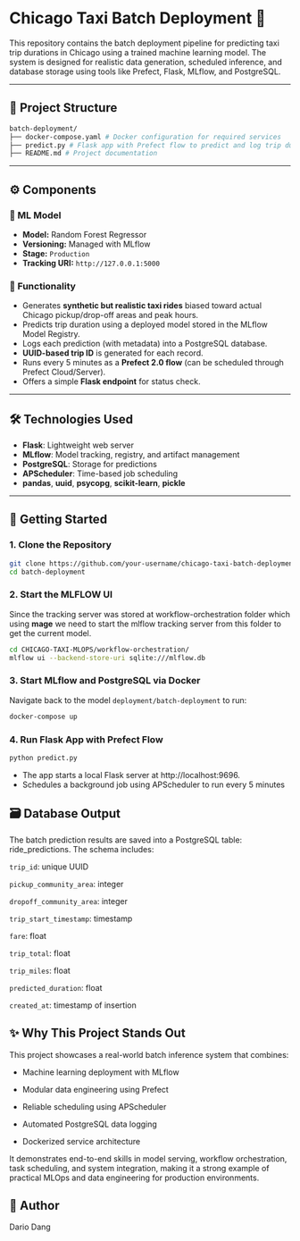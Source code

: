 # Chicago Taxi Batch Deployment 🚖
This repository contains the batch deployment pipeline for predicting taxi trip durations in Chicago using a trained machine learning model. The system is designed for realistic data generation, scheduled inference, and database storage using tools like Prefect, Flask, MLflow, and PostgreSQL.

---

## 📁 Project Structure
```bash
batch-deployment/
├── docker-compose.yaml # Docker configuration for required services
├── predict.py # Flask app with Prefect flow to predict and log trip durations
├── README.md # Project documentation
```

---

## ⚙️ Components

### 🧠 ML Model
- **Model:** Random Forest Regressor
- **Versioning:** Managed with MLflow
- **Stage:** `Production`
- **Tracking URI:** `http://127.0.0.1:5000`

### 🎯 Functionality
- Generates **synthetic but realistic taxi rides** biased toward actual Chicago pickup/drop-off areas and peak hours.
- Predicts trip duration using a deployed model stored in the MLflow Model Registry.
- Logs each prediction (with metadata) into a PostgreSQL database.
- **UUID-based trip ID** is generated for each record.
- Runs every 5 minutes as a **Prefect 2.0 flow** (can be scheduled through Prefect Cloud/Server).
- Offers a simple **Flask endpoint** for status check.

---

## 🛠️ Technologies Used

- **Flask**: Lightweight web server
- **MLflow**: Model tracking, registry, and artifact management
- **PostgreSQL**: Storage for predictions
- **APScheduler**: Time-based job scheduling
- **pandas**, **uuid**, **psycopg**, **scikit-learn**, **pickle**

---

## 🚀 Getting Started

### 1. Clone the Repository

```bash
git clone https://github.com/your-username/chicago-taxi-batch-deployment.git
cd batch-deployment
```

### 2. Start the MLFLOW UI
Since the tracking server was stored at workflow-orchestration folder which using **mage** we need to start the mlflow tracking server from this folder to get the current model.

```bash
cd CHICAGO-TAXI-MLOPS/workflow-orchestration/
mlflow ui --backend-store-uri sqlite:///mlflow.db
```


### 3. Start MLflow and PostgreSQL via Docker

Navigate back to the model ```deployment/batch-deployment``` to run: 

```bash
docker-compose up
```

### 4. Run Flask App with Prefect Flow
```bash
python predict.py
```

- The app starts a local Flask server at http://localhost:9696.
- Schedules a background job using APScheduler to run every 5 minutes

## 🗃️ Database Output
The batch prediction results are saved into a PostgreSQL table: ride_predictions. The schema includes:

```trip_id```: unique UUID

```pickup_community_area```: integer

```dropoff_community_area```: integer

```trip_start_timestamp```: timestamp

```fare```: float

```trip_total```: float

```trip_miles```: float

```predicted_duration```: float

```created_at```: timestamp of insertion

## ✨ Why This Project Stands Out
This project showcases a real-world batch inference system that combines:

- Machine learning deployment with MLflow

- Modular data engineering using Prefect

- Reliable scheduling using APScheduler

- Automated PostgreSQL data logging

- Dockerized service architecture

It demonstrates end-to-end skills in model serving, workflow orchestration, task scheduling, and system integration, making it a strong example of practical MLOps and data engineering for production environments.

## 👤 Author
Dario Dang



